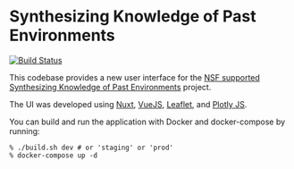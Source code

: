 # Synthesizing Knowledge of Past Environments

[![Build Status](https://travis-ci.com/openskope/skopeui.svg?branch=master)](https://travis-ci.com/openskope/skopeui)

This codebase provides a new user interface for the [NSF supported](https://www.openskope.org/skope-nsf-proposal) [Synthesizing Knowledge of Past Environments](https://www.openskope.org/) project.

The UI was developed using [Nuxt](https://nuxtjs.org/), [VueJS](https://vuejs.org/), [Leaflet](https://leafletjs.com/), and [Plotly JS](https://plotly.com/javascript/). 

You can build and run the application with Docker and docker-compose by running:

```
% ./build.sh dev # or 'staging' or 'prod'
% docker-compose up -d
```

